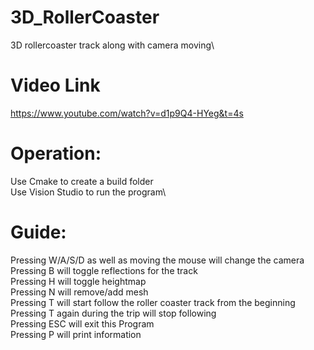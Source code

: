 # 3D_RollerCoaster
 3D rollercoaster track along with camera moving\
 
 # Video Link
 https://www.youtube.com/watch?v=d1p9Q4-HYeg&t=4s

# Operation:
Use Cmake to create a build folder\
Use Vision Studio to run the program\

# Guide:
Pressing W/A/S/D as well as moving the mouse will change the camera\
Pressing B will toggle reflections for the track\
Pressing H will toggle heightmap\
Pressing N will remove/add mesh\
Pressing T will start follow the roller coaster track from the beginning\
Pressing T again during the trip will stop following\
Pressing ESC will exit this Program\
Pressing P will print information
